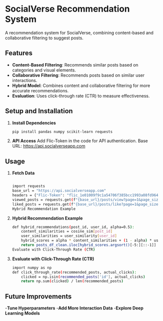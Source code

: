 # SocialVerse Recommendation System

A recommendation system for SocialVerse, combining content-based and collaborative filtering to suggest posts.

## Features
- **Content-Based Filtering**: Recommends similar posts based on categories and visual elements.
- **Collaborative Filtering**: Recommends posts based on similar user interactions.
- **Hybrid Model**: Combines content and collaborative filtering for more accurate recommendations.
- **Evaluation**: Uses click-through rate (CTR) to measure effectiveness.

## Setup and Installation

1. **Install Dependencies**
   ```bash
   pip install pandas numpy scikit-learn requests

2. **API Access**
Add Flic-Token in the code for API authentication.
Base URL: https://api.socialverseapp.com

## Usage
1. **Fetch Data**
    ```bash

    import requests
    base_url = "https://api.socialverseapp.com"
    headers = {"Flic-Token": "flic_1e01009f9c1a54706f385bcc1993a08fd9647ba8f499572d280654d1c03c47bf"}
    viewed_posts = requests.get(f"{base_url}/posts/view?page=1&page_size=1000", headers=headers).json()
    liked_posts = requests.get(f"{base_url}/posts/like?page=1&page_size=5", headers=headers).json()
    Hybrid Recommendation Example

1. **Hybrid Recommendation Example**  
    ```bash 
    def hybrid_recommendations(post_id, user_id, alpha=0.5):
        content_similarities = cosine_sim[post_id]
        user_similarities = user_similarity[user_id]
        hybrid_scores = alpha * content_similarities + (1 - alpha) * user_similarities
        return posts_df_clean.iloc[hybrid_scores.argsort()[-5:][::-1]]
    Evaluate with Click-Through Rate (CTR)

1. **Evaluate with Click-Through Rate (CTR)**  
    ```bash  
    import numpy as np
    def click_through_rate(recommended_posts, actual_clicks):
        clicked = np.isin(recommended_posts['id'], actual_clicks)
        return np.sum(clicked) / len(recommended_posts)

## Future Improvements
-**Tune Hyperparameters**
-**Add More Interaction Data**
-**Explore Deep Learning Models**